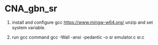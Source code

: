 # CNA_gbn_sr

1. install and configure gcc
    https://www.mingw-w64.org/
    unzip and set system variable.

2. run gcc command
    gcc -Wall -ansi -pedantic -o sr emulator.c sr.c

